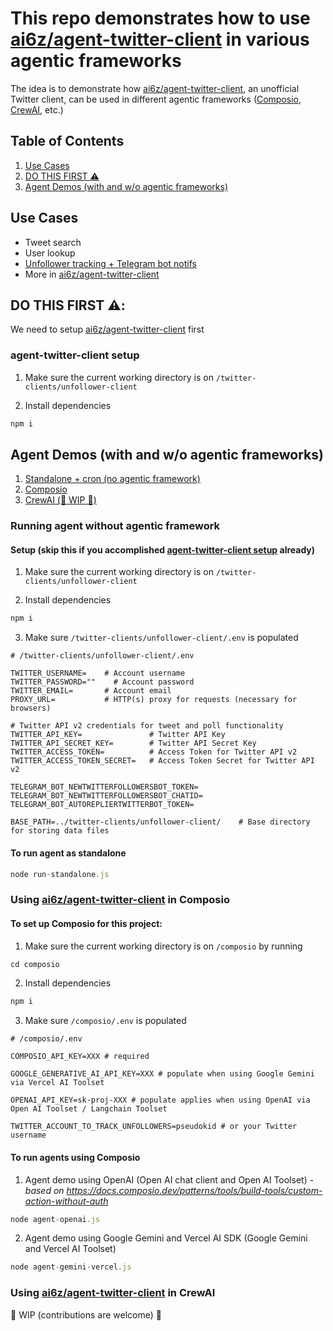 # This repo demonstrates how to use [ai6z/agent-twitter-client](https://github.com/ai16z/agent-twitter-client) in various agentic frameworks

The idea is to demonstrate how [ai6z/agent-twitter-client](https://github.com/ai16z/agent-twitter-client), an unofficial Twitter client, can be used in different agentic frameworks ([Composio](https://composio.dev/), [CrewAI](https://www.crewai.com/), etc.)

## Table of Contents

1. [Use Cases](#use-cases)
2. [DO THIS FIRST ⚠️](#do-this-first-️)
3. [Agent Demos (with and w/o agentic frameworks)](#agent-demos-with-and-wo-agentic-frameworks)

## Use Cases

- Tweet search
- User lookup
- [Unfollower tracking + Telegram bot notifs](/twitter-clients/unfollower-client/)
- More in [ai6z/agent-twitter-client](https://github.com/ai16z/agent-twitter-client#README)

## DO THIS FIRST ⚠️:

We need to setup [ai6z/agent-twitter-client](https://github.com/ai16z/agent-twitter-client) first

### agent-twitter-client setup

1. Make sure the current working directory is on `/twitter-clients/unfollower-client`

2. Install dependencies

```javascript
npm i
```

## Agent Demos (with and w/o agentic frameworks)

1. [Standalone + cron (no agentic framework)](#running-agent-without-agentic-framework)
2. [Composio](#using-ai6zagent-twitter-client-in-composio)
3. [CrewAI (🚧 WIP 🚧)](#using-ai6zagent-twitter-client-in-crewai)

### Running agent without agentic framework

#### Setup (skip this if you accomplished [agent-twitter-client setup](#agent-twitter-client-setup) already)

1. Make sure the current working directory is on `/twitter-clients/unfollower-client`

2. Install dependencies

```javascript
npm i
```

3. Make sure `/twitter-clients/unfollower-client/.env` is populated

```
# /twitter-clients/unfollower-client/.env

TWITTER_USERNAME=    # Account username
TWITTER_PASSWORD=""    # Account password
TWITTER_EMAIL=       # Account email
PROXY_URL=           # HTTP(s) proxy for requests (necessary for browsers)

# Twitter API v2 credentials for tweet and poll functionality
TWITTER_API_KEY=               # Twitter API Key
TWITTER_API_SECRET_KEY=        # Twitter API Secret Key
TWITTER_ACCESS_TOKEN=          # Access Token for Twitter API v2
TWITTER_ACCESS_TOKEN_SECRET=   # Access Token Secret for Twitter API v2

TELEGRAM_BOT_NEWTWITTERFOLLOWERSBOT_TOKEN=
TELEGRAM_BOT_NEWTWITTERFOLLOWERSBOT_CHATID=
TELEGRAM_BOT_AUTOREPLIERTWITTERBOT_TOKEN=

BASE_PATH=../twitter-clients/unfollower-client/    # Base directory for storing data files
```

#### To run agent as standalone

```javascript
node run-standalone.js
```

### Using [ai6z/agent-twitter-client](https://github.com/ai16z/agent-twitter-client) in Composio

#### To set up Composio for this project:

1. Make sure the current working directory is on `/composio` by running

```javascript
cd composio
```

2. Install dependencies

```javascript
npm i
```

3. Make sure `/composio/.env` is populated

```
# /composio/.env

COMPOSIO_API_KEY=XXX # required

GOOGLE_GENERATIVE_AI_API_KEY=XXX # populate when using Google Gemini via Vercel AI Toolset

OPENAI_API_KEY=sk-proj-XXX # populate applies when using OpenAI via Open AI Toolset / Langchain Toolset

TWITTER_ACCOUNT_TO_TRACK_UNFOLLOWERS=pseudokid # or your Twitter username
```

#### To run agents using Composio

1. Agent demo using OpenAI (Open AI chat client and Open AI Toolset) - _based on https://docs.composio.dev/patterns/tools/build-tools/custom-action-without-auth_

```javascript
node agent-openai.js
```

2. Agent demo using Google Gemini and Vercel AI SDK (Google Gemini and Vercel AI Toolset)

```javascript
node agent-gemini-vercel.js
```

### Using [ai6z/agent-twitter-client](https://github.com/ai16z/agent-twitter-client) in CrewAI

🚧 WIP (contributions are welcome) 🚧
